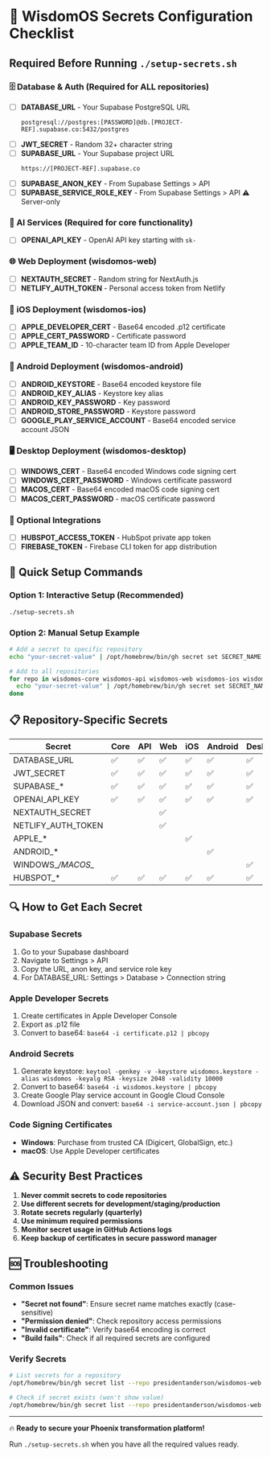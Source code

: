 # 🔐 WisdomOS Secrets Configuration Checklist

## Required Before Running `./setup-secrets.sh`

### 🗄️ Database & Auth (Required for ALL repositories)
- [ ] **DATABASE_URL** - Your Supabase PostgreSQL URL
  ```
  postgresql://postgres:[PASSWORD]@db.[PROJECT-REF].supabase.co:5432/postgres
  ```
- [ ] **JWT_SECRET** - Random 32+ character string
- [ ] **SUPABASE_URL** - Your Supabase project URL
  ```
  https://[PROJECT-REF].supabase.co
  ```
- [ ] **SUPABASE_ANON_KEY** - From Supabase Settings > API
- [ ] **SUPABASE_SERVICE_ROLE_KEY** - From Supabase Settings > API ⚠️ Server-only

### 🤖 AI Services (Required for core functionality)
- [ ] **OPENAI_API_KEY** - OpenAI API key starting with `sk-`

### 🌐 Web Deployment (wisdomos-web)
- [ ] **NEXTAUTH_SECRET** - Random string for NextAuth.js
- [ ] **NETLIFY_AUTH_TOKEN** - Personal access token from Netlify

### 📱 iOS Deployment (wisdomos-ios)
- [ ] **APPLE_DEVELOPER_CERT** - Base64 encoded .p12 certificate
- [ ] **APPLE_CERT_PASSWORD** - Certificate password
- [ ] **APPLE_TEAM_ID** - 10-character team ID from Apple Developer

### 🤖 Android Deployment (wisdomos-android)
- [ ] **ANDROID_KEYSTORE** - Base64 encoded keystore file
- [ ] **ANDROID_KEY_ALIAS** - Keystore key alias
- [ ] **ANDROID_KEY_PASSWORD** - Key password
- [ ] **ANDROID_STORE_PASSWORD** - Keystore password
- [ ] **GOOGLE_PLAY_SERVICE_ACCOUNT** - Base64 encoded service account JSON

### 🖥️ Desktop Deployment (wisdomos-desktop)
- [ ] **WINDOWS_CERT** - Base64 encoded Windows code signing cert
- [ ] **WINDOWS_CERT_PASSWORD** - Windows certificate password
- [ ] **MACOS_CERT** - Base64 encoded macOS code signing cert
- [ ] **MACOS_CERT_PASSWORD** - macOS certificate password

### 🔌 Optional Integrations
- [ ] **HUBSPOT_ACCESS_TOKEN** - HubSpot private app token
- [ ] **FIREBASE_TOKEN** - Firebase CLI token for app distribution

## 🚀 Quick Setup Commands

### Option 1: Interactive Setup (Recommended)
```bash
./setup-secrets.sh
```

### Option 2: Manual Setup Example
```bash
# Add a secret to specific repository
echo "your-secret-value" | /opt/homebrew/bin/gh secret set SECRET_NAME --repo presidentanderson/wisdomos-web

# Add to all repositories
for repo in wisdomos-core wisdomos-api wisdomos-web wisdomos-ios wisdomos-android wisdomos-desktop wisdomos-infrastructure wisdomos-documentation; do
  echo "your-secret-value" | /opt/homebrew/bin/gh secret set SECRET_NAME --repo presidentanderson/$repo
done
```

## 📋 Repository-Specific Secrets

| Secret | Core | API | Web | iOS | Android | Desktop | Infra | Docs |
|--------|------|-----|-----|-----|---------|---------|-------|------|
| DATABASE_URL | ✅ | ✅ | ✅ | ✅ | ✅ | ✅ | ✅ | ✅ |
| JWT_SECRET | ✅ | ✅ | ✅ | ✅ | ✅ | ✅ | ✅ | ✅ |
| SUPABASE_* | ✅ | ✅ | ✅ | ✅ | ✅ | ✅ | ✅ | ✅ |
| OPENAI_API_KEY | ✅ | ✅ | ✅ | ✅ | ✅ | ✅ | ✅ | ✅ |
| NEXTAUTH_SECRET |  |  | ✅ |  |  |  |  |  |
| NETLIFY_AUTH_TOKEN |  |  | ✅ |  |  |  |  |  |
| APPLE_* |  |  |  | ✅ |  |  |  |  |
| ANDROID_* |  |  |  |  | ✅ |  |  |  |
| WINDOWS_*/MACOS_* |  |  |  |  |  | ✅ |  |  |
| HUBSPOT_* | ✅ | ✅ | ✅ | ✅ | ✅ | ✅ | ✅ | ✅ |

## 🔍 How to Get Each Secret

### Supabase Secrets
1. Go to your Supabase dashboard
2. Navigate to Settings > API
3. Copy the URL, anon key, and service role key
4. For DATABASE_URL: Settings > Database > Connection string

### Apple Developer Secrets
1. Create certificates in Apple Developer Console
2. Export as .p12 file
3. Convert to base64: `base64 -i certificate.p12 | pbcopy`

### Android Secrets
1. Generate keystore: `keytool -genkey -v -keystore wisdomos.keystore -alias wisdomos -keyalg RSA -keysize 2048 -validity 10000`
2. Convert to base64: `base64 -i wisdomos.keystore | pbcopy`
3. Create Google Play service account in Google Cloud Console
4. Download JSON and convert: `base64 -i service-account.json | pbcopy`

### Code Signing Certificates
- **Windows**: Purchase from trusted CA (Digicert, GlobalSign, etc.)
- **macOS**: Use Apple Developer certificates

## ⚠️ Security Best Practices

1. **Never commit secrets to code repositories**
2. **Use different secrets for development/staging/production**
3. **Rotate secrets regularly (quarterly)**
4. **Use minimum required permissions**
5. **Monitor secret usage in GitHub Actions logs**
6. **Keep backup of certificates in secure password manager**

## 🆘 Troubleshooting

### Common Issues
- **"Secret not found"**: Ensure secret name matches exactly (case-sensitive)
- **"Permission denied"**: Check repository access permissions
- **"Invalid certificate"**: Verify base64 encoding is correct
- **"Build fails"**: Check if all required secrets are configured

### Verify Secrets
```bash
# List secrets for a repository
/opt/homebrew/bin/gh secret list --repo presidentanderson/wisdomos-web

# Check if secret exists (won't show value)
/opt/homebrew/bin/gh secret list --repo presidentanderson/wisdomos-web | grep SECRET_NAME
```

---

🔥 **Ready to secure your Phoenix transformation platform!** 

Run `./setup-secrets.sh` when you have all the required values ready.